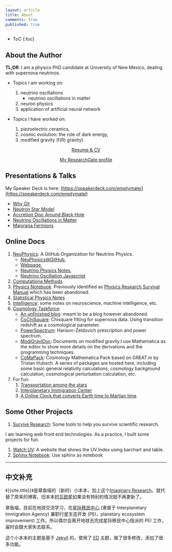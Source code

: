 ```yaml
---
layout: article
title: About
comments: true
published: true
---
```



* ToC
{:toc}


## About the Author


**TL;DR**: I am a physics PhD candidate at University of New Mexico, dealing with supernova neutrinos.






* Topics I am working on:

	1. neutrino oscillations
		* neutrino oscillations in matter
	2. neuron physics
	3. application of artificial neural network


* Topics I have worked on:

	1. piezoelectric ceramics,
	2. cosmic evolution: the role of dark energy,
	3. modified gravity (f(R) gravity).

<div class="notes--info" style="text-align: center;">

<p>
<a href="/cv" style="margin: 1em 1em 1em 1em;" class="btn--light">Resume & CV</a>

<a href="https://www.researchgate.net/profile/Lei_MA" style="margin: 1em 1em 1em 1em;" class="btn--light">My ResearchGate profile</a>
</p>

</div>



## Presentations & Talks

My Speaker Deck is here: [https://speakerdeck.com/emptymalei](https://speakerdeck.com/emptymalei)

* [Why Git](/assets/slides/whygit)
* [Neutron Star Model](/assets/slides/neutron-star-model)
* [Accretion Disc Around Black Hole](https://speakerdeck.com/emptymalei/accretion-disc-around-black-hole)
* [Neutrino Oscillations in Matter](https://speakerdeck.com/emptymalei/neutrino-oscillations-in-matter)
* [Majorana Fermions](https://speakerdeck.com/emptymalei/majorana-fermion)


## Online Docs

1. [NeuPhysics](https://github.com/NeuPhysics): A GitHub Organization for Neutrino Physics.
   * [NeuPhysics@GitHub](https://github.com/NeuPhysics),
   * [Webpage](http://neutrino.xyz),
   * [Neutrino Physics Notes](http://docs.neutrino.xyz),
   * [Neutrino Oscillation Javascript](http://neutrino.xyz/neutrino-oscillation-js/)
2. [Computationa Methods](http://computational.neutrino.xyz/)
3. [Physics Notebook](http://openmetric.org/physics/). Previously identified as [Physics Research Survival Manual](https://github.com/CosmologyTaskForce/PhysicsResearchSurvivalManual) which has been abandoned.
4. [Statistical Physics Notes](http://statisticalphysics.openmetric.org/)
5. [Intelligence](http://intelligence.readthedocs.io/): some notes on neuroscience, machine intelligence, etc.
6. [Cosmology Taskforce](https://github.com/CosmologyTaskForce):
   * [An unfinished blog](http://cosmologytaskforce.github.io/CosmologyTaskForce/): meant to be a blog however abandoned.
   * [CoChiSquare](https://github.com/CosmologyTaskForce/CoChiSquare): Chisquare fitting for supernova data. Using transition redshift as a cosmological parameter.
   * [PowerSpectrum](https://github.com/CosmologyTaskForce/PowerSpectrum): Harison-Zeldovich prescription and power spectrum.
   * [ModiGraviDoc](https://github.com/CosmologyTaskForce/ModiGraviDoc): Documents on modified gravity.I use Mathematica as the editor to show more details on the derivations and the programming techniques.
   * [CoMaPack](https://github.com/CosmologyTaskForce/CoMaPack): Cosmology Mathematica Pack based on GREAT.m by Tristan Hubsch. A series of packages are hosted here, including some basic general relativity calculations, cosmology background calculation, cosmological perturbation calculation, etc.
7. For fun:
   1. [Transportation among the stars](https://github.com/emptymalei/future-star-network)
   2. [Interplanetary Immigration Center](http://interimm.org)
   3. [A Online Clock that converts Earth time to Martian time](http://interimm.org/mars-clock/)


## Some Other Projects

1. [Survive Research](http://emptymalei.github.io/tool/): Some tools to help you survive scientific research.

I am learning web front end technologies. As a practice, I built some projects for fun.

1. [Watch UV](http://openmetric.org): A website that shows the UV Index using barchart and table.
2. [Sphinx Notebook](http://openmetric.org/sphinx-notebook/): Use sphinx as notebook




<hr class="paragraph">


## 中文补充



《{{site.title}}》是章鱼喵的（新的）小本本，加上这个[Imaginary Research](http://imresear.ch/)，就代替了原来的博客。旧本本[时见疏星](http://multiverse.lamost.org)如果没有特别的情况就不再更新了。

章鱼喵，目前在地球交流学习，在[星际移民中心](http://interimm.org) (隶属于 Interplanetary Immigration Agency) 兼职行星生态开发 (PEI，planetary ecosystem improvement) 工作。所以偶尔会离开地球去完成星际移民中心指派的 PEI 工作，届时会跟大家失去联系。



这个小本本的主题是基于 [Jekyll](http://jekyllrb.com) 的，使用了 [ED](http://elotroalex.github.io/ed/) 主题，做了很多修改，添加了很多功能。
